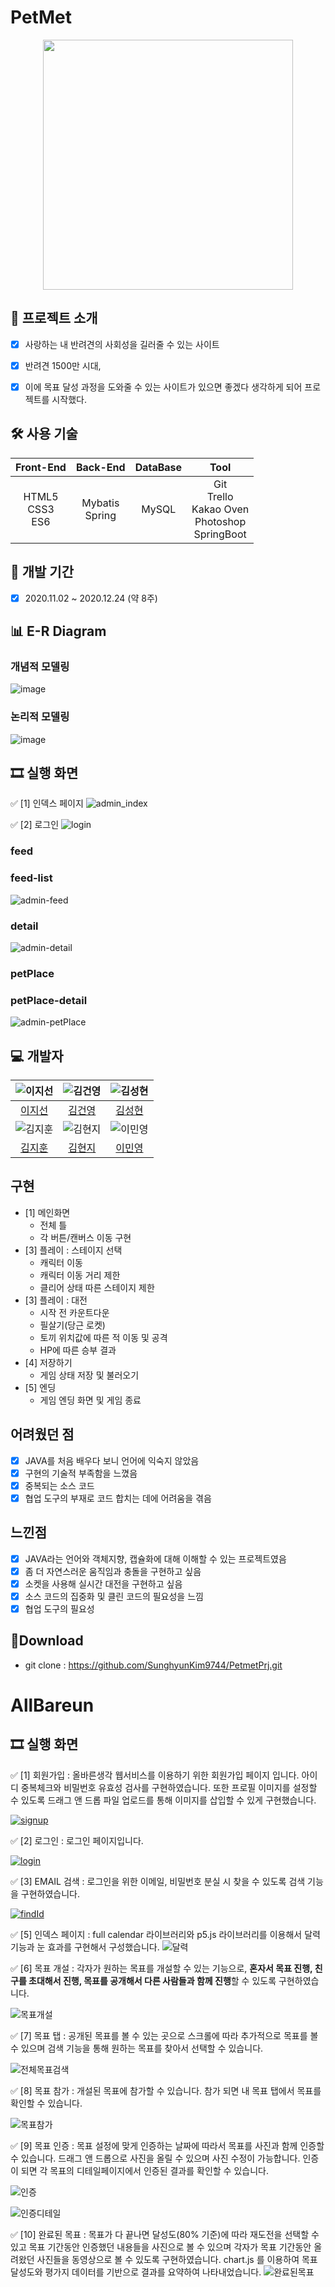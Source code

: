 # PetMet
<p align="center">
<img align="center" style="margin:0 auto;width:400px" src="WebContent/images/logo.png"/>
</p>

## 📑 프로젝트 소개
- [x] 사랑하는 내 반려견의 사회성을 길러줄 수 있는 사이트
- [x] 반려견 1500만 시대, 
- [x] 이에 목표 달성 과정을 도와줄 수 있는 사이트가 있으면 좋겠다 생각하게 되어 프로젝트를 시작했다.


## 🛠 사용 기술

| Front-End      | Back-End       | DataBase | Tool                                       |
| :------------: | :------------: | :------: | :----------------------------------------: |
| HTML5<br>CSS3<br>ES6 | Mybatis<br>Spring | MySQL    | Git<br>Trello<br>Kakao Oven<br>Photoshop<br>SpringBoot |


## 📅 개발 기간
- [x] 2020.11.02 ~ 2020.12.24 (약 8주)


## 📊 E-R Diagram
### 개념적 모델링
![image](https://user-images.githubusercontent.com/46362346/104829346-33209e80-58b6-11eb-9199-1deedfff3b97.png)

### 논리적 모델링
![image](https://user-images.githubusercontent.com/46362346/104829347-3a47ac80-58b6-11eb-8cb4-ce0631a26bb3.png)


## 🎞 실행 화면
✅ [1] 인덱스 페이지
![admin_index](https://user-images.githubusercontent.com/46362346/104574568-8669d580-5699-11eb-8cd6-2b1c5afddfc1.png)

✅ [2] 로그인
![login](https://user-images.githubusercontent.com/46362346/104574555-836ee500-5699-11eb-860c-0fc742720021.png)

<h3>feed</h3>
<h3>feed-list</h3>

![admin-feed](https://user-images.githubusercontent.com/46362346/104574577-879b0280-5699-11eb-8a37-145a6249d2bd.png)

<h3>detail</h3>

![admin-detail](https://user-images.githubusercontent.com/46362346/104574580-88cc2f80-5699-11eb-9017-51cf5c8876aa.png)

<h3>petPlace</h3>
<h3>petPlace-detail</h3>

![admin-petPlace](https://user-images.githubusercontent.com/46362346/104574584-8964c600-5699-11eb-8b66-feae668e6ead.png)


## 💻 개발자
| ![이지선](https://avatars.githubusercontent.com/u/46362346?s=400&u=d47a0743bd454f2ca5af156640e3ab38afa17585&v=4) | ![김건영](https://avatars.githubusercontent.com/u/57395045?s=400&v=4) | ![김성현](https://avatars.githubusercontent.com/u/70308853?s=400&v=4) |
| :---------------: | :---------------: | :---------------: |
| [이지선](https://github.com/jsl0319) | [김건영](https://github.com/aengun) | [김성현](https://github.com/SunghyunKim9744)|
| ![김지훈](https://avatars.githubusercontent.com/u/73972987?s=400&v=4) | ![김현지](https://avatars.githubusercontent.com/u/55617281?s=400&u=45166515684d080b5782457babcc6920191823ee&v=4) | ![이민영](https://avatars.githubusercontent.com/u/67457956?s=400&u=09eff39e888312529b4db01ed16ba04ab4418522&v=4) |
| [김지훈](https://github.com/recordtve)| [김현지](https://github.com/iamhyunji) | [이민영](https://github.com/min-96)|


## 구현
  * [1] 메인화면
  	- 전체 틀
  	- 각 버튼/캔버스 이동 구현
  * [3] 플레이 : 스테이지 선택
  	- 캐릭터 이동
  	- 캐릭터 이동 거리 제한
  	- 클리어 상태 따른 스테이지 제한
  * [3] 플레이 : 대전
  	- 시작 전 카운트다운
  	- 필살기(당근 로켓)
  	- 토끼 위치값에 따른 적 이동 및 공격
  	- HP에 따른 승부 결과
  * [4] 저장하기
  	- 게임 상태 저장 및 불러오기
  * [5] 엔딩
	- 게임 엔딩 화면 및 게임 종료
    
## 어려웠던 점
  - [x] JAVA를 처음 배우다 보니 언어에 익숙지 않았음
  - [x] 구현의 기술적 부족함을 느꼈음
  - [x] 중복되는 소스 코드
  - [x] 협업 도구의 부재로 코드 합치는 데에 어려움을 겪음

## 느낀점
  - [x] JAVA라는 언어와 객체지향, 캡슐화에 대해 이해할 수 있는 프로젝트였음
  - [x] 좀 더 자연스러운 움직임과 충돌을 구현하고 싶음
  - [x] 소켓을 사용해 실시간 대전을 구현하고 싶음
  - [x] 소스 코드의 집중화 및 클린 코드의 필요성을 느낌
  - [x] 협업 도구의 필요성
  
## 💼Download
- git clone : https://github.com/SunghyunKim9744/PetmetPrj.git


# AllBareun

## 🎞 실행 화면

✅ [1] 회원가입 : 올바른생각 웹서비스를 이용하기 위한 회원가입 페이지 입니다.  아이디 중복체크와 비밀번호 유효성 검사를 구현하였습니다. 또한 프로필 이미지를 설정할 수 있도록 드래그 앤 드롭 파일 업로드를 통해 이미지를 삽입할 수 있게 구현했습니다.

[![signup](https://github.com/cyon13/AllBareun/raw/master/src/main/resources/static/images/video/reg.gif)](https://github.com/cyon13/AllBareun/blob/master/src/main/resources/static/images/video/reg.gif)

✅ [2] 로그인 :  로그인 페이지입니다.

[![login](https://github.com/cyon13/AllBareun/raw/master/src/main/resources/static/images/video/login.gif)](https://github.com/cyon13/AllBareun/blob/master/src/main/resources/static/images/video/login.gif)

✅ [3] EMAIL 검색 : 로그인을 위한 이메일, 비밀번호 분실 시 찾을 수 있도록 검색 기능을 구현하였습니다.

[![findId](https://github.com/cyon13/AllBareun/raw/master/src/main/resources/static/images/video/findId.gif)](https://github.com/cyon13/AllBareun/blob/master/src/main/resources/static/images/video/findId.gif)

✅ [5] 인덱스 페이지 : full calendar 라이브러리와 p5.js 라이브러리를 이용해서 달력기능과 눈 효과를 구현해서 구성했습니다.
![달력](https://user-images.githubusercontent.com/35316595/108858471-89100100-762f-11eb-88a2-4c6dcb4082f5.gif)

✅ [6] 목표 개설 : 각자가 원하는 목표를 개설할 수 있는 기능으로, **혼자서 목표 진행, 친구를 초대해서 진행, 목표를 공개해서 다른 사람들과 함께 진행**할 수 있도록 구현하였습니다. 

![목표개설](https://user-images.githubusercontent.com/35316595/108858794-eb690180-762f-11eb-8f9a-a3ad1539aba3.gif)


✅ [7] 목표 탭 : 공개된 목표를 볼 수 있는 곳으로 스크롤에 따라 추가적으로 목표를 볼 수 있으며 검색 기능을 통해 원하는 목표를 찾아서 선택할 수 있습니다.

 ![전체목표검색](https://user-images.githubusercontent.com/35316595/108859065-308d3380-7630-11eb-9190-1c5ab226a837.gif)


✅ [8] 목표 참가 : 개설된 목표에 참가할 수 있습니다. 참가 되면 내 목표 탭에서 목표를 확인할 수 있습니다.

![목표참가](https://user-images.githubusercontent.com/35316595/108856661-a04def00-762d-11eb-9833-b4c1c2a21b5a.gif)


✅ [9] 목표 인증  : 목표 설정에 맞게 인증하는 날짜에 따라서 목표를 사진과 함께 인증할 수 있습니다. 드래그 앤 드롭으로 사진을 올릴 수 있으며 사진 수정이 가능합니다. 인증이 되면 각 목표의 디테일페이지에서 인증된 결과를 확인할 수 있습니다.

![인증](https://user-images.githubusercontent.com/35316595/108856599-94fac380-762d-11eb-8ba7-413789860bd1.gif)


![인증디테일](https://user-images.githubusercontent.com/35316595/108856535-844a4d80-762d-11eb-86e4-887e59339201.gif)


✅ [10] 완료된 목표 : 목표가 다 끝나면 달성도(80% 기준)에 따라 재도전을 선택할 수 있고 목표 기간동안 인증했던 내용들을 사진으로 볼 수 있으며 각자가 목표 기간동안 올려왔던 사진들을 동영상으로 볼 수 있도록 구현하였습니다. chart.js 를 이용하여 목표 달성도와 평가지 데이터를 기반으로 결과를 요약하여 나타내었습니다.
![완료된목표](https://user-images.githubusercontent.com/35316595/108859292-6b8f6700-7630-11eb-94da-1a66f21cb57a.gif)

